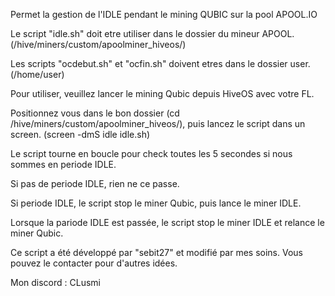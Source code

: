 Permet la gestion de l'IDLE pendant le mining QUBIC sur la pool APOOL.IO

Le script "idle.sh" doit etre utiliser dans le dossier du mineur APOOL. (/hive/miners/custom/apoolminer_hiveos/)

Les scripts "ocdebut.sh" et "ocfin.sh" doivent etres dans le dossier user. (/home/user)

Pour utiliser, veuillez lancer le mining Qubic depuis HiveOS avec votre FL.

Positionnez vous dans le bon dossier (cd /hive/miners/custom/apoolminer_hiveos/), puis lancez le script dans un screen. (screen -dmS idle idle.sh)

Le script tourne en boucle pour check toutes les 5 secondes si nous sommes en periode IDLE.

Si pas de periode IDLE, rien ne ce passe.

Si periode IDLE, le script stop le miner Qubic, puis lance le miner IDLE.

Lorsque la pariode IDLE est passée, le script stop le miner IDLE et relance le miner Qubic.

Ce script a été développé par "sebit27" et modifié par mes soins. Vous pouvez le contacter pour d'autres idées.

Mon discord : CLusmi
